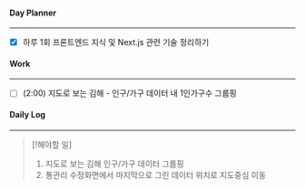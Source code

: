 
#### Day Planner
---
- [x] 하루 1회 프론트엔드 지식 및 Next.js 관련 기술 정리하기


#### Work
---
- [ ] (2:00) 지도로 보는 김해 - 인구/가구 데이터 내 1인가구수 그룹핑 


#### Daily Log
---
> [!해야할 일]
> 1. 지도로 보는 김해 인구/가구 데이터 그룹핑
> 2. 통관리 수정화면에서 마지막으로 그린 데이터 위치로 지도중심 이동



